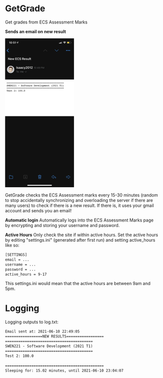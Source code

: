 # GetGrade
 Get grades from ECS Assessment Marks

<b>Sends an email on new result</b>
<p float="left">
  <img src="readMeImages/received_email.PNG"  width="225" height="487.2">
</p>

GetGrade checks the ECS Assessment marks every 15-30 minutes (random to stop accidentally synchronizing and overloading the server if there are many users) to check if there is a new result. If there is, it uses your gmail account and sends you an email!

<b>Automatic login</b>
Automatically logs into the ECS Assessment Marks page by encrypting and storing your username and password.

<b>Active Hours</b>
Only check the site if within active hours. Set the active hours by editing "settings.ini" (generated after first run) and setting active_hours like so:

```
[SETTINGS]
email = ...
username = ...
password = ...
active_hours = 9-17

```

This settings.ini would mean that the active hours are between 9am and 5pm.

# Logging
Logging outputs to log.txt:

```
Email sent at: 2021-06-10 22:49:05
=================NEW RESULTS=================
========================================
SWEN221 - Software Development (2021 T1)
========================================
Test 2: 100.0

=============================================
Sleeping for: 15.02 minutes, until 2021-06-10 23:04:07
```


